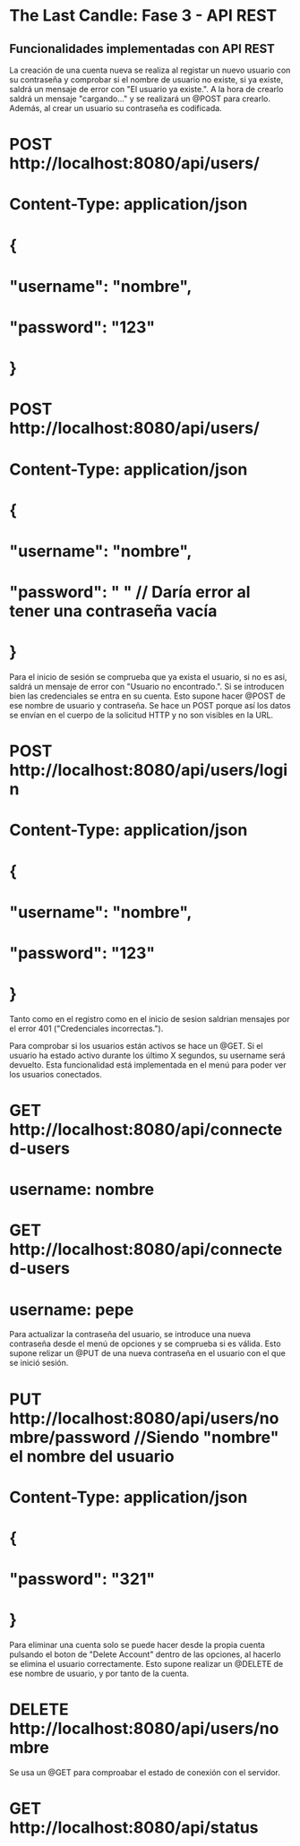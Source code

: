 # The Last Candle: Fase 3 - API REST

## Funcionalidades implementadas con API REST

La creación de una cuenta nueva se realiza al registar un nuevo usuario con su contraseña y comprobar si el nombre de usuario no existe, si ya existe, saldrá un mensaje de error con "El usuario ya existe.". A la hora de crearlo saldrá un mensaje "cargando..." y se realizará un @POST para crearlo. Además, al crear un usuario su contraseña es codificada.
# POST http://localhost:8080/api/users/
# Content-Type: application/json

# {
#   "username": "nombre",
#   "password": "123"
# }

# POST http://localhost:8080/api/users/
# Content-Type: application/json

# {
#   "username": "nombre",
#   "password": "      "    // Daría error al tener una contraseña vacía
# }

Para el inicio de sesión se comprueba que ya exista el usuario, si no es asi, saldrá un mensaje de error con "Usuario no encontrado.". Si se introducen bien las credenciales se entra en su cuenta. Esto supone hacer @POST de ese nombre de usuario y contraseña. Se hace un POST porque así los datos se envían en el cuerpo de la solicitud HTTP y no son visibles en la URL.
# POST http://localhost:8080/api/users/login
# Content-Type: application/json

# {
#   "username": "nombre",
#   "password": "123"
# }
Tanto como en el registro como en el inicio de sesion saldrian mensajes por el error 401 ("Credenciales incorrectas.").


Para comprobar si los usuarios están activos se hace un @GET. Si el usuario ha estado activo durante los último X segundos, su username será devuelto. Esta funcionalidad está implementada en el menú para poder ver los usuarios conectados.
# GET http://localhost:8080/api/connected-users
# username: nombre

# GET http://localhost:8080/api/connected-users
# username: pepe


Para actualizar la contraseña del usuario, se introduce una nueva contraseña desde el menú de opciones y se comprueba si es válida. Esto supone relizar un @PUT de una nueva contraseña en el usuario con el que se inició sesión.
# PUT http://localhost:8080/api/users/nombre/password  //Siendo "nombre" el nombre del usuario
# Content-Type: application/json

# {
#   "password": "321"
# }


Para eliminar una cuenta solo se puede hacer desde la propia cuenta pulsando el boton de "Delete Account" dentro de las opciones, al hacerlo se elimina el usuario correctamente. Esto supone realizar un @DELETE de ese nombre de usuario, y por tanto de la cuenta.
# DELETE http://localhost:8080/api/users/nombre


Se usa un @GET para comproabar el estado de conexión con el servidor.
# GET http://localhost:8080/api/status
